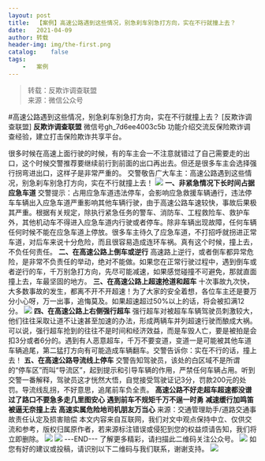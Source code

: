 ```yaml
---
layout:	post
title:	【案例】高速公路遇到这些情况，别急刹车别急打方向，实在不行就撞上去？
date:	2021-04-09
author:	转载
header-img:	img/the-first.png
catalog:	false
tags:
	-	案例
---
```


<blockquote><p>转载：反欺诈调查联盟<br>
来源：微信公众号</p></blockquote>

#高速公路遇到这些情况，别急刹车别急打方向，实在不行就撞上去？
[反欺诈调查联盟]
**反欺诈调查联盟**
微信号gh_7d6ee4003c5b
功能介绍交流反保险欺诈调查经验，建立打击保险欺诈共享平台。

很多时候在高速上面行驶的时候，有的车主会一不注意就错过了自己需要走的出口，这个时候交警推荐要继续前行到前面的出口再出去。但还是很多车主会选择强行拐弯进出口，这样子是非常严重的。
交警敬告广大车主：高速公路遇到这些情况，别急刹车别急打方向，实在不行就撞上去！
![]({{site.baseurl}}/postimg/xtWkOXJic7g3FADwnsUJwo5Pjq1veu7QF4h9NfAG6NWibBNd8yDp7MKcQmMt8kZxJ4F1qybWNKkibp3ibh0e2dR5aA.png)
**一、非紧急情况下长时间占据应急车道**
交警提示：占用应急车道违法停车，会影响应急救援车辆通行，违法停车车辆出入应急车道严重影响其他车辆行驶，由于高速公路车速较快，事故后果极其严重。根据有关规定，除执行紧急任务的警车、消防车、工程救险车、救护车外，其他机动车不得进入应急车道内行驶或者停车。除非车辆出现故障，任何车辆任何时候不能在应急车道上停放。很多车主待久了应急车道，不打招呼就拐进正常车道，对后车来说十分危险，而且很容易造成连环车祸。真有这个时候，撞上去，不负任何责任。
**二、在高速公路上倒车或逆行**
高速路上逆行，或者倒车都异常危险，是非常不负责任的举动，绝对不能做。如果您在正常行驶过程中，遇到倒车或者逆行的车，千万别急打方向，先尽可能减速，如果感觉碰撞不可避免，那就直面撞上去，车最坚固的地方。
**三、在高速公路上超速抢道和超车**
十次事故九次快，大多数事故的发生，都离不开不开超速！为了大家的安全着想，各位车主还是要万分小心呀，万一出事，追悔莫及。如果超速超过50%以上的话，将会被扣满12分。
![]({{site.baseurl}}/postimg/6LmQXGwqEgAy360WBD7Rz7ibPgjH04X6aQlro1VgReibeWKjib465LM5iamZ2undFyGbZoVwKlaP3MwWYBibl4xkjdg.png)
**四、在高速公路上右侧强行超车**
强行超车对被超车车辆驾驶员刺激较大，他们往往采取让道不让速甚至加速的办法，形成两辆车并列超速行驶而酿成大祸。可以说，强行超车抢到的往往不是时间和经济效益，而是车毁人亡，要是被拍是会扣3分或者6分的。遇到有人恶意超车，千万不要变道，变道一是可能被其他车道车辆追尾，第二猛打方向有可能造成车辆翻车。交警告诉你：实在不行的话，撞上去！
**五、在高速公路导流线上停车**
交警告知驾驶员，该处的白区域不是所谓的“停车区”而叫“导流区”，起到提示和引导车辆的作用，严禁任何车辆占用。听到交警一番解释，驾驶员这才恍然大悟，自觉接受驾驶证记3分，罚款200元的处罚。导流线乱拐，不好意思，追尾前车负全责。
**高速公路不好走超车超速都没谱**
**过了路口不要急多走几里图安心**
**遇到前车不规矩千万不逞一时勇**
**减速缓行加鸣笛被逼无奈撞上去**
**高速实属危险地司机朋友万当心**
来源：交通管理助手/道路交通事故责任认定及损害赔偿
本文内容来自互联网，我们对文中观点保持中立、仅供交流和参考，版权归属原作者，若来源标注错误或侵犯到您的权益烦请告知，我们将立即删除。
![]({{site.baseurl}}/postimg/L6usUGPiatBSs5Yxdp5NU9dpdqWanE7Mq7XpTo0mwlia1gia9NNFGTRYKdpVvrK2KgpAPictg52F8U9sicXI1jQ1dzA.jpeg)
![]({{site.baseurl}}/postimg/L6usUGPiatBRHiaTnBLKdskSP3wYDcZtJf2f60h3UdpFM6GSwK7CCH2tbN5oylMEt626eF9adsGd1vhInpcsALqA.png)
\---END---
了解更多精彩，请扫描此二维码关注公众号。
![]({{site.baseurl}}/postimg/L6usUGPiatBSs5Yxdp5NU9dpdqWanE7MqCqBlT3XLvPJX3Gf5uyzzsibZ3VPBdLY8ianrrF0435iblVibnnsnhQtsrA.png)
如您有好的建议或投稿，请识别以下二维码与我们联系，谢谢支持。
![]({{site.baseurl}}/postimg/L6usUGPiatBThjb2l9CE1XFs2QaicBj3pfnibvSibuBID2X4x6zEyvcMLWgTj74RdpicAib04Bn1Dianb55sZt1kpfvyA.jpeg)
